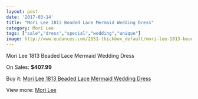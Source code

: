 ```yaml
---
layout: post
date: '2017-03-14'
title: "Mori Lee 1813 Beaded Lace Mermaid Wedding Dress"
category: Mori Lee
tags: ["sale","dress","special","wedding","unique"]
image: http://www.eudances.com/2551-thickbox_default/mori-lee-1813-beaded-lace-mermaid-wedding-dress.jpg
---
```

Mori Lee 1813 Beaded Lace Mermaid Wedding Dress

On Sales: **$407.99**
<a href="https://www.eudances.com/en/mori-lee/850-mori-lee-1813-beaded-lace-mermaid-wedding-dress.html"><amp-img layout="responsive" width="600" height="600" src="//www.eudances.com/2551-thickbox_default/mori-lee-1813-beaded-lace-mermaid-wedding-dress.jpg" alt="Mori Lee 1813 Beaded Lace Mermaid Wedding Dress 0" /></a>
<a href="https://www.eudances.com/en/mori-lee/850-mori-lee-1813-beaded-lace-mermaid-wedding-dress.html"><amp-img layout="responsive" width="600" height="600" src="//www.eudances.com/2553-thickbox_default/mori-lee-1813-beaded-lace-mermaid-wedding-dress.jpg" alt="Mori Lee 1813 Beaded Lace Mermaid Wedding Dress 1" /></a>
<a href="https://www.eudances.com/en/mori-lee/850-mori-lee-1813-beaded-lace-mermaid-wedding-dress.html"><amp-img layout="responsive" width="600" height="600" src="//www.eudances.com/2552-thickbox_default/mori-lee-1813-beaded-lace-mermaid-wedding-dress.jpg" alt="Mori Lee 1813 Beaded Lace Mermaid Wedding Dress 2" /></a>

Buy it: [Mori Lee 1813 Beaded Lace Mermaid Wedding Dress](https://www.eudances.com/en/mori-lee/850-mori-lee-1813-beaded-lace-mermaid-wedding-dress.html "Mori Lee 1813 Beaded Lace Mermaid Wedding Dress")

View more: [Mori Lee](https://www.eudances.com/en/9-mori-lee "Mori Lee")